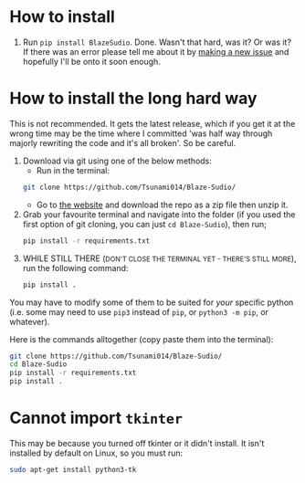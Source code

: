 # How to install

1. Run `pip install BlazeSudio`. Done. Wasn't that hard, was it? Or was it? If there was an error please tell me about it by [making a new issue](https://github.com/Tsunami014/Blaze-Sudio/issues) and hopefully I'll be onto it soon enough.

# How to install the long hard way
This is not recommended. It gets the latest release, which if you get it at the wrong time may be the time where I committed 'was half way through majorly rewriting the code and it's all broken'. So be careful.
1. Download via git using one of the below methods:
    - Run in the terminal:
    ```bash
    git clone https://github.com/Tsunami014/Blaze-Sudio/
    ```
    - Go to [the website](https://github.com/Tsunami014/Blaze-Sudio/) and download the repo as a zip file then unzip it.
2.  Grab your favourite terminal and navigate into the folder (if you used the first option of git cloning, you can just `cd Blaze-Sudio`), then run;
    ```bash
    pip install -r requirements.txt
    ```
3. WHILE STILL THERE (<small>DON'T CLOSE THE TERMINAL YET - THERE'S STILL MORE</small>), run the following command:
    ```bash
    pip install .
    ```
You may have to modify some of them to be suited for *your* specific python (i.e. some may need to use `pip3` instead of `pip`, or `python3 -m pip`, or whatever).

Here is the commands alltogether (copy paste them into the terminal):
```bash
git clone https://github.com/Tsunami014/Blaze-Sudio/
cd Blaze-Sudio
pip install -r requirements.txt
pip install .
```

# Cannot import `tkinter`
This may be because you turned off tkinter or it didn't install. It isn't installed by default on Linux, so you must run:
```bash
sudo apt-get install python3-tk
```
